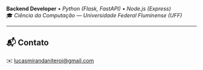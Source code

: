 **Backend Developer** • *Python (Flask, FastAPI)* • *Node.js (Express)*  
🎓 *Ciência da Computação — Universidade Federal Fluminense (UFF)*  

---

## 📬 Contato  
✉️ [lucasmirandaniteroi@gmail.com](mailto:lucasmirandaniteroi@gmail.com)  
